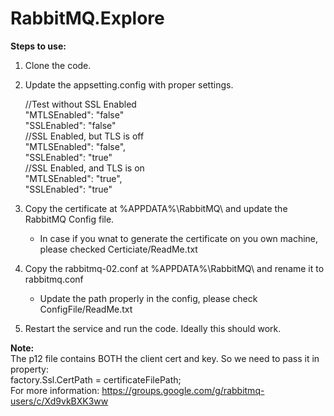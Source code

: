 # RabbitMQ.Explore
**Steps to use:**
1. Clone the code.
2. Update the appsetting.config with proper settings.

	//Test without SSL Enabled\
		"MTLSEnabled": "false"\
    	"SSLEnabled": "false"\
	//SSL Enabled, but TLS is off\
		"MTLSEnabled": "false",\
		"SSLEnabled": "true"\
	//SSL Enabled, and TLS is on\
		"MTLSEnabled": "true",\
        "SSLEnabled": "true"

3. Copy the certificate at %APPDATA%\RabbitMQ\ and update the RabbitMQ Config file.
   * In case if you wnat to generate the certificate on you own machine, please checked Certiciate/ReadMe.txt
4. Copy the rabbitmq-02.conf at %APPDATA%\RabbitMQ\ and rename it to rabbitmq.conf
	* Update the path properly in the config, please check ConfigFile/ReadMe.txt

5. Restart the service and run the code. Ideally this should work.

**Note:**\
The p12 file contains BOTH the client cert and key. So we need to pass it in property:\
   factory.Ssl.CertPath = certificateFilePath;\
For more information: https://groups.google.com/g/rabbitmq-users/c/Xd9vkBXK3ww
